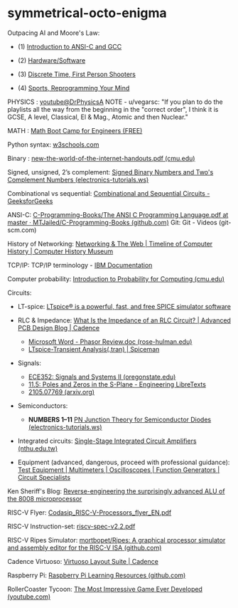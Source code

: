 # symmetrical-octo-enigma

Outpacing AI and Moore's Law:

- (1) [Introduction to ANSI-C and GCC](https://youtu.be/3C2UHpnIEwI?si=VwP1_ccS0sRNPpqL)

- (2) [Hardware/Software](https://youtu.be/CQN3CHIAMdM?si=21gCm3_D9kOpiGiy)

- (3) [Discrete Time, First Person Shooters](https://youtu.be/zwT6Cp5di8U?si=DloBv5EKr_M7S920)

- (4) [Sports, Reprogramming Your Mind](https://youtu.be/Xs1sERWtgYE)

PHYSICS : [youtube@DrPhysicsA](https://www.youtube.com/@DrPhysicsA/playlists?view=1&sort=dd&shelf_id=8)
NOTE - u/vegarsc: "If you plan to do the playlists all the way from the beginning in the "correct order", I think it is GCSE, A level, Classical, El & Mag., Atomic and then Nuclear."

MATH : [Math Boot Camp for Engineers (FREE)](https://mitxonline.mit.edu/courses/course-v1:MITxT+10.MBCx/)

Python syntax: [w3schools.com](https://www.w3schools.com/python/python_syntax.asp)

Binary : [new-the-world-of-the-internet-handouts.pdf (cmu.edu)](https://www.cmu.edu/gelfand/lgc-educational-media/digital-education-modules/dem-documents/new-the-world-of-the-internet-handouts.pdf)

Signed, unsigned, 2’s complement: [Signed Binary Numbers and Two's Complement Numbers (electronics-tutorials.ws)](https://www.electronics-tutorials.ws/binary/signed-binary-numbers.html)

Combinational vs sequential: [Combinational and Sequential Circuits - GeeksforGeeks](https://www.geeksforgeeks.org/combinational-and-sequential-circuits/)

ANSI-C: [C-Programming-Books/The ANSI C Programming Language.pdf at master · MTJailed/C-Programming-Books (github.com)](https://github.com/MTJailed/C-Programming-Books/blob/master/The%20ANSI%20C%20Programming%20Language.pdf)
Git: Git - Videos (git-scm.com)

History of Networking: [Networking & The Web | Timeline of Computer History | Computer History Museum](https://www.computerhistory.org/timeline/networking-the-web/)

TCP/IP: TCP/IP terminology - [IBM Documentation](https://www.ibm.com/docs/en/aix/7.2?topic=protocol-tcpip-terminology)

Computer probability: [Introduction to Probability for Computing (cmu.edu)](https://www.cs.cmu.edu/~harchol/Probability/book.html#:~:text=Probability%20theory%20has%20become%20indispensable,algorithms%2C%20involving%20random%20coin%20flips.)

Circuits:

-   LT-spice: [LTspice® is a powerful, fast, and free SPICE simulator software](https://www.analog.com/en/resources/design-tools-and-calculators/ltspice-simulator.html)

-	RLC & Impedance: [What Is the Impedance of an RLC Circuit? | Advanced PCB Design Blog | Cadence](https://resources.pcb.cadence.com/blog/2022-advanced-pcb-design-blog-what-is-the-impedance-of-an-rlc-circuit)
    -	[Microsoft Word - Phasor Review.doc (rose-hulman.edu)](https://www.rose-hulman.edu/class/ee/HTML/ECE370/PDFs/Phasor%20Review.pdf)
    -	[LTspice-Transient Analysis(.tran) | Spiceman](https://spiceman.net/ltspice-transient-analysis/)
-	Signals:
    -	[ECE352: Signals and Systems II (oregonstate.edu)](https://web.engr.oregonstate.edu/~thinhq/teaching/ece352/spring07/352-notes-ch6a.pdf)
    -	[11.5: Poles and Zeros in the S-Plane - Engineering LibreTexts](https://eng.libretexts.org/Bookshelves/Electrical_Engineering/Signal_Processing_and_Modeling/Signals_and_Systems_(Baraniuk_et_al.)/11%3A_Laplace_Transform_and_Continuous_Time_System_Design/11.05%3A_Poles_and_Zeros_in_the_S-Plane)
    -	[2105.07769 (arxiv.org)](https://arxiv.org/pdf/2105.07769)
-	Semiconductors:
    -	**NUMBERS 1–11** [PN Junction Theory for Semiconductor Diodes (electronics-tutorials.ws)](https://www.electronics-tutorials.ws/diode/diode_2.html)
-	Integrated circuits:  [Single-Stage Integrated Circuit Amplifiers (nthu.edu.tw)](https://www.ee.nthu.edu.tw/hchen/courses/EE2260/Lecture1.pdf)
-	Equipment (advanced, dangerous, proceed with professional guidance): [Test Equipment | Multimeters | Oscilloscopes | Function Generators | Circuit Specialists](https://www.circuitspecialists.com/test-equipment)


Ken Sheriff's Blog: [Reverse-engineering the surprisingly advanced ALU of the 8008 microprocessor](https://www.righto.com/2016/12/die-photos-and-analysis-of_24.html)

RISC-V Flyer: [Codasip_RISC-V-Processors_flyer_EN.pdf](https://codasip.com/wp-content/uploads/2022/02/Codasip_RISC-V-Processors_flyer_EN.pdf)

RISC-V Instruction-set: [riscv-spec-v2.2.pdf](https://riscv.org/wp-content/uploads/2017/05/riscv-spec-v2.2.pdf)

RISC-V Ripes Simulator: [mortbopet/Ripes: A graphical processor simulator and assembly editor for the RISC-V ISA (github.com)](https://github.com/mortbopet/Ripes)

Cadence Virtuoso: [Virtuoso Layout Suite | Cadence](https://www.cadence.com/en_US/home/tools/custom-ic-analog-rf-design/layout-design/virtuoso-layout-suite.html)

Raspberry Pi: [Raspberry Pi Learning Resources (github.com)](https://github.com/RaspberryPiLearning)

RollerCoaster Tycoon: [The Most Impressive Game Ever Developed (youtube.com)](https://www.youtube.com/watch?v=expgMekxlvU)
